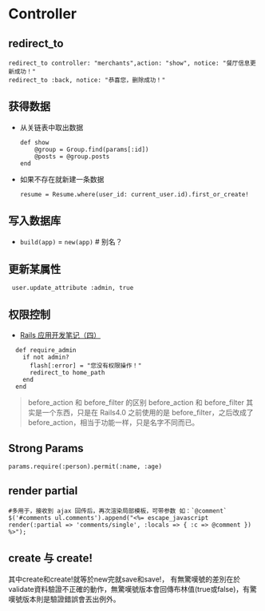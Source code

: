# Controller

## redirect_to
```
redirect_to controller: "merchants",action: "show", notice: "餐厅信息更新成功！"
redirect_to :back, notice: "恭喜您，删除成功！"
```

## 获得数据
- 从关链表中取出数据
    ```
    def show
        @group = Group.find(params[:id])
        @posts = @group.posts
    end
    ```
- 如果不存在就新建一条数据
    ```
    resume = Resume.where(user_id: current_user.id).first_or_create!
    ```

## 写入数据库
- `build(app)` = `new(app)` # 别名？


## 更新某属性
```
 user.update_attribute :admin, true
```

## 权限控制
- [Rails 应用开发笔记（四）](http://liuzxc.github.io/articles/rails-app-study-04/)

```
  def require_admin
    if not admin?
      flash[:error] = "您没有权限操作！"
      redirect_to home_path
    end
  end
```

> before_action 和 before_filter 的区别 before_action 和 before_filter 其实是一个东西，只是在 Rails4.0 之前使用的是 before_filter，之后改成了 before_action，相当于功能一样，只是名字不同而已。

## Strong Params
```
params.require(:person).permit(:name, :age)
```

## render partial

```
#多用于，接收到 ajax 回传后，再次渲染局部模板，可带参数 如：`@comment`
$('#comments ul.comments').append("<%= escape_javascript render(:partial => 'comments/single', :locals => { :c => @comment }) %>");
```
## create 与 create!

其中create和create!就等於new完就save和save!，
有無驚嘆號的差別在於validate資料驗證不正確的動作，無驚嘆號版本會回傳布林值(true或false)，有驚嘆號版本則是驗證錯誤會丟出例外。
